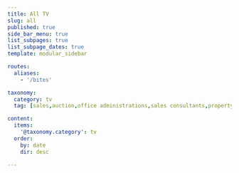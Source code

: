 ```yaml
---
title: All TV
slug: all
published: true
side_bar_menu: true
list_subpages: true
list_subpage_dates: true
template: modular_sidebar

routes:
  aliases:
    - '/bites'

taxonomy:
  category: tv
  tag: [sales,auction,office administrations,sales consultants,property managers,property managers,business owners,managers]

content:
  items:
    '@taxonomy.category': tv
  order:
    by: date
    dir: desc

---
```

